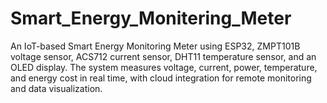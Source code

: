 # Smart_Energy_Monitering_Meter
An IoT-based Smart Energy Monitoring Meter using ESP32, ZMPT101B voltage sensor, ACS712 current sensor, DHT11 temperature sensor, and an OLED display. The system measures voltage, current, power, temperature, and energy cost in real time, with cloud integration for remote monitoring and data visualization.
